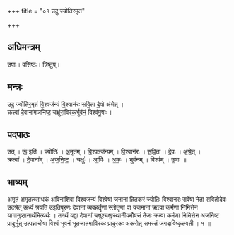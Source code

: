 +++
title = "०१ उदु ज्योतिरमृतं"

+++
## अधिमन्त्रम्
उषाः। वसिष्ठः। त्रिष्टुप्।

## मन्त्रः
उदु॒ ज्योति॑र॒मृतं॑ वि॒श्वज॑न्यं वि॒श्वान॑रः सवि॒ता दे॒वो अ॑श्रेत् ।  
क्रत्वा॑ दे॒वाना॑मजनिष्ट॒ चक्षु॑रा॒विर॑क॒र्भुव॑नं॒ विश्व॑मु॒षाः ॥

## पदपाठः
उत् । ऊं॒ इति॑ । ज्योतिः॑ । अ॒मृत॑म् । वि॒श्वऽज॑न्यम् । वि॒श्वान॑रः । स॒वि॒ता । दे॒वः । अ॒श्रे॒त् ।  
क्रत्वा॑ । दे॒वाना॑म् । अ॒ज॒नि॒ष्ट॒ । चक्षुः॑ । आ॒विः । अ॒कः॒ । भुव॑नम् । विश्व॑म् । उ॒षाः ॥

## भाष्यम्
अमृतं अमृतत्व्साधकं अविनाशिवा विश्वजन्यं विश्वेषां जनानां हितकरं ज्योतिः विश्वानरः सर्वेषा नेता सवितोदेवः उदश्रेत् ऊर्ध्वं श्रयति उइतिपूरणः देवानां व्यवहर्तॄणां स्तोतॄणां वा यजमानां ऋत्वा कर्मणा निमित्तेन यागानुष्ठानार्थमित्यर्थः । तदर्थं यद्वा देवानां चक्षुश्चक्षुःस्थानीयमौषसं तेजः क्रत्वा कर्मणा निमित्तेन अजनिष्ट प्रादुर्भूत् उत्पन्नाचोषा विश्वं भुवनं भूतजातमाविरकः प्रादुरकः अकरोत् समस्तं जगदाविष्कृतवती ॥ १ ॥